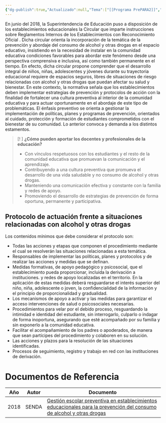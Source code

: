 ```yaml
---
{"dg-publish":true,"Actualizado":null,"Tema":["[[Programa PrePARA2]]","[[Espacios Educativos]]","[[COMPONENTE 2 Desarrollo de competencias institucionales]]"],"permalink":"/educacion/programas-y-estrategias/protocolo-de-actuacion/","dgPassFrontmatter":true,"noteIcon":"","updated":"2025-06-26T18:00:28.385-04:00"}
---
```


En junio del 2018, la Superintendencia de Educación puso a disposición de
los establecimientos educacionales la Circular que imparte instrucciones
sobre Reglamentos Internos de los Establecimientos con Reconocimiento
Oficial . Dicha circular orienta la incorporación de la temática de la prevención
y abordaje del consumo de alcohol y otras drogas en el espacio educativo,
insistiendo en la necesidad de instalar en la comunidad educativa condiciones
favorables para abordar este fenómeno desde una perspectiva comprensiva
e inclusiva, así como también permanente en el tiempo.
En efecto, dicha circular propone comprender que el desarrollo integral
de niños, niñas, adolescentes y jóvenes durante su trayectoria educacional
requiere de espacios seguros, libres de situaciones de riesgo relacionadas
con alcohol y otras drogas que puedan afectar su salud y bienestar.
En este contexto, la normativa señala que los establecimientos deben
implementar estrategias de prevención y protocolos de acción con la finalidad
de fortalecer una cultura preventiva al interior de la comunidad educativa
y para actuar oportunamente en el abordaje de este tipo de problemáticas.
El énfasis preventivo se orienta a gestionar la implementación de políticas,
planes y programas de prevención, orientados al cuidado, protección y
formación de estudiantes comprometidos con el bienestar de su comunidad.
Lo anterior convoca y demanda a los distintos estamentos.

> [! ]
> **¿Cómo pueden aportar los docentes y profesionales de la educación?**
> - Con vínculos respetuosos con los estudiantes y el resto de la comunidad educativa que promuevan la comunicación y el aprendizaje. 
> - Contribuyendo a una cultura preventiva que promueva el desarrollo de
una vida saludable y no consumo de alcohol y otras drogas.
> - Manteniendo una comunicación efectiva y constante con la familia y redes
de apoyo.
> - Promoviendo el desarrollo de estrategias de prevención de forma oportuna,
permanente y participativa.










## Protocolo de actuación frente a situaciones relacionadas con alcohol y otras drogas
Los contenidos mínimos que debe considerar el protocolo son:
- Todas las acciones y etapas que componen el procedimiento mediante el cual se resolverán las situaciones relacionadas a esta temática.
- Responsables de implementar las políticas, planes y protocolos y de realizar las acciones y medidas que se definan.
- Medidas formativas, de apoyo pedagógico y psicosocial, que el establecimiento pueda proporcionar, incluida la derivación a instituciones. y redes de apoyo localizadas en el territorio. En la aplicación de estas medidas deberá resguardarse el interés superior del niño, niña, adolescente o joven, la confidencialidad de la información y el principio de proporcionalidad y gradualidad. 
- Los mecanismos de apoyo a activar y las medidas para garantizar el acceso intervenciones de salud o psicosociales necesarias. 
- Procedimientos para velar por el debido proceso, resguardando la intimidad e identidad del estudiante, sin interrogarlo, culparlo o indagar de forma inoportuna, asegurando que esté acompañado por su familia y sin exponerlo a la comunidad educativa.
- Facilitar el acompañamiento de los padres o apoderados, de manera que sean partícipes del procedimiento y colaboren en su solución.
- Las acciones y plazos para la resolución de las situaciones identificadas.
- Procesos de seguimiento, registro y trabajo en red con las instituciones de derivación.
# Documentos de Referencia

| Año  | Autor | Documento                                                                                                                                                                                                      |
| ---- | ----- | -------------------------------------------------------------------------------------------------------------------------------------------------------------------------------------------------------------- |
| 2018 | SENDA | [Gestión escolar preventiva en establecimientos educacionales para la prevención del consumo de alcohol y otras drogas](https://drive.google.com/file/d/1RU55oUxWzYX40eK8pDgVvYqPbT5ZxtD2/view?usp=drive_link) |
